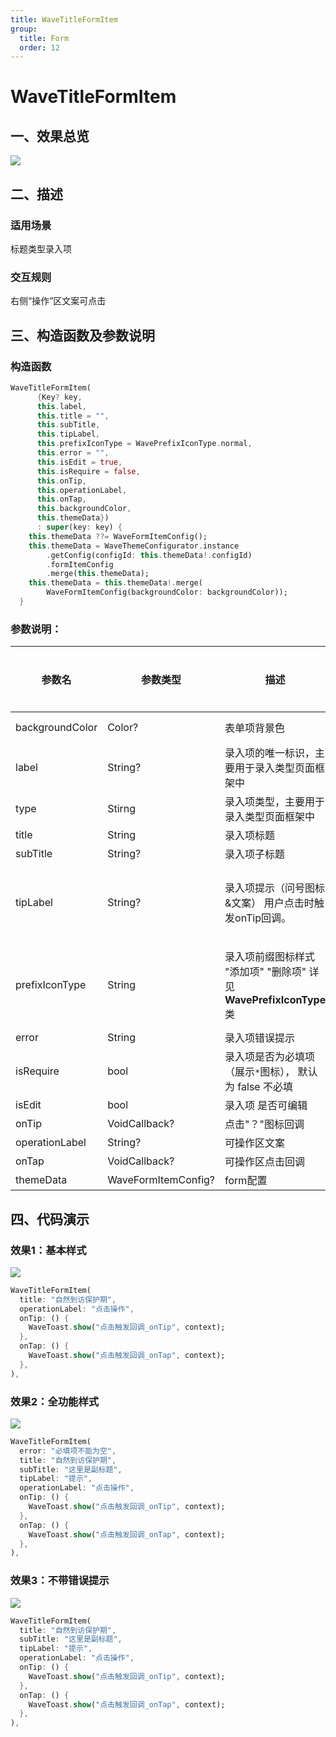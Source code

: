 ```yaml
---
title: WaveTitleFormItem
group:
  title: Form
  order: 12
---
```


# WaveTitleFormItem

## 一、效果总览

![](./img/WaveTitleFormItemIntro.png)

## 二、描述

### 适用场景

标题类型录入项

### 交互规则

右侧“操作”区文案可点击

## 三、构造函数及参数说明

### 构造函数

```dart
WaveTitleFormItem(
      {Key? key,
      this.label,
      this.title = "",
      this.subTitle,
      this.tipLabel,
      this.prefixIconType = WavePrefixIconType.normal,
      this.error = "",
      this.isEdit = true,
      this.isRequire = false,
      this.onTip,
      this.operationLabel,
      this.onTap,
      this.backgroundColor,
      this.themeData})
      : super(key: key) {
    this.themeData ??= WaveFormItemConfig();
    this.themeData = WaveThemeConfigurator.instance
        .getConfig(configId: this.themeData!.configId)
        .formItemConfig
        .merge(this.themeData);
    this.themeData = this.themeData!.merge(
        WaveFormItemConfig(backgroundColor: backgroundColor));
  }
```
### 参数说明：

| **参数名** | **参数类型** | **描述** | **是否必填** | **默认值** | **备注** |
| --- | --- | --- | --- | --- | --- |
| backgroundColor | Color? | 表单项背景色 | 否 | 走主题配置默认色值 Colors.white |  |
| label | String? | 录入项的唯一标识，主要用于录入类型页面框架中 | 否 | 无 |  |
| type | Stirng | 录入项类型，主要用于录入类型页面框架中 | 否 | WaveInputItemType.labelTitle | 外部可根据此字段判断表单项类型 |
| title | String | 录入项标题 | 否 | '' |  |
| subTitle | String? | 录入项子标题 | 否 | 无 |  |
| tipLabel | String? | 录入项提示（问号图标&文案） 用户点击时触发onTip回调。 | 否 | 备注中类型3 | 1. 设置"空字符串"时展示问号图标 2. 设置"非空字符串"时展示问号图标&文案 3. 若不赋值或赋值为null时，不显示提示项 |
| prefixIconType | String | 录入项前缀图标样式 "添加项" "删除项" 详见 **WavePrefixIconType** 类 | 否 | WavePrefixIconType.normal | 1. 不展示图标：WavePrefixIconType.normal 2. 展示加号图标：WavePrefixIconType.add 3. 展示减号图标：WavePrefixIconType.remove |
| error | String | 录入项错误提示 | 否 | '' |  |
| isRequire | bool | 录入项是否为必填项（展示`*`图标）， 默认为 false 不必填 | 否 | false |  |
| isEdit | bool | 录入项 是否可编辑 | 否 | true | true：可编辑，false：禁用 |
| onTip | VoidCallback? | 点击"？"图标回调 | 否 | 无 | 见**tipLabel**字段 |
| operationLabel | String? | 可操作区文案 | 否 | 无 |  |
| onTap | VoidCallback? | 可操作区点击回调 | 否 | 无 |  |
| themeData | WaveFormItemConfig? | form配置 | 否 | 无 | |

## 四、代码演示

### 效果1：基本样式

![](./img/WaveTitleFormItemDemo1.png)
```dart
WaveTitleFormItem(
  title: "自然到访保护期",
  operationLabel: "点击操作",
  onTip: () {
    WaveToast.show("点击触发回调_onTip", context);
  },
  onTap: () {
    WaveToast.show("点击触发回调_onTap", context);
  },
),
```
### 效果2：全功能样式

![](./img/WaveTitleFormItemDemo2.png)
```dart
WaveTitleFormItem(
  error: "必填项不能为空",
  title: "自然到访保护期",
  subTitle: "这里是副标题",
  tipLabel: "提示",
  operationLabel: "点击操作",
  onTip: () {
    WaveToast.show("点击触发回调_onTip", context);
  },
  onTap: () {
    WaveToast.show("点击触发回调_onTap", context);
  },
),
```

### 效果3：不带错误提示

![](./img/WaveTitleFormItemDemo3.png)
```dart
WaveTitleFormItem(
  title: "自然到访保护期",
  subTitle: "这里是副标题",
  tipLabel: "提示",
  operationLabel: "点击操作",
  onTip: () {
    WaveToast.show("点击触发回调_onTip", context);
  },
  onTap: () {
    WaveToast.show("点击触发回调_onTap", context);
  },
),
```

